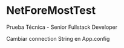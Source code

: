 # NetForeMostTest
Prueba Técnica - Senior Fullstack Developer


Cambiar connection String en App.config
